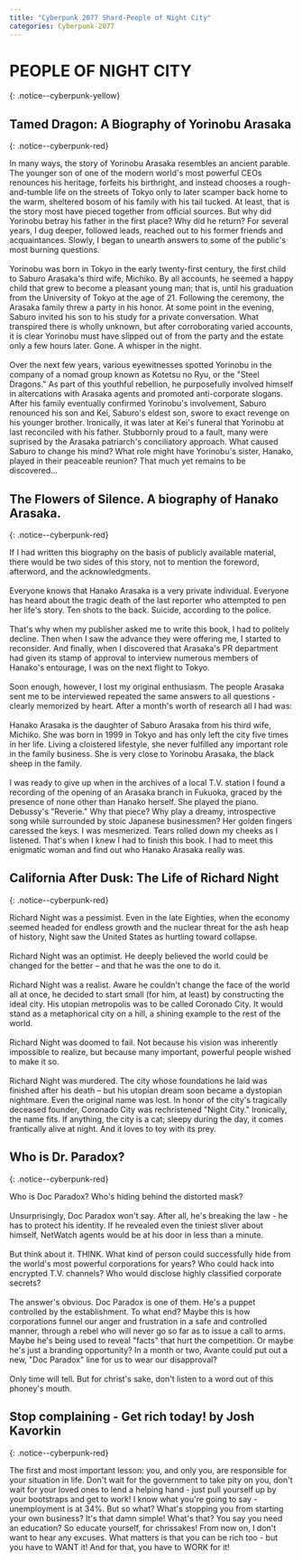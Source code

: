 ```yaml
---
title: "Cyberpunk 2077 Shard-People of Night City"
categories: Cyberpunk-2077
---
```


<h1>PEOPLE OF NIGHT CITY</h1>
{: .notice--cyberpunk-yellow}
  
## Tamed Dragon: A Biography of Yorinobu Arasaka
{: .notice--cyberpunk-red}

<div class="cyberpunk-bg cyberpunk-cyan">
In many ways, the story of Yorinobu Arasaka resembles an ancient parable. The younger son of one of the modern world's most powerful CEOs renounces his heritage, forfeits his birthright, and instead chooses a rough-and-tumble life on the streets of Tokyo only to later scamper back home to the warm, sheltered bosom of his family with his tail tucked. At least, that is the story most have pieced together from official sources. But why did Yorinobu betray his father in the first place? Why did he return? For several years, I dug deeper, followed leads, reached out to his former friends and acquaintances. Slowly, I began to unearth answers to some of the public's most burning questions.
<br><br>
Yorinobu was born in Tokyo in the early twenty-first century, the first child to Saburo Arasaka's third wife, Michiko. By all accounts, he seemed a happy child that grew to become a pleasant young man; that is, until his graduation from the University of Tokyo at the age of 21. Following the ceremony, the Arasaka family threw a party in his honor. At some point in the evening, Saburo invited his son to his study for a private conversation. What transpired there is wholly unknown, but after corroborating varied accounts, it is clear Yorinobu must have slipped out of from the party and the estate only a few hours later. Gone. A whisper in the night.
<br><br>
Over the next few years, various eyewitnesses spotted Yorinobu in the company of a nomad group known as Kotetsu no Ryu, or the "Steel Dragons." As part of this youthful rebellion, he purposefully involved himself in altercations with Arasaka agents and promoted anti-corporate slogans. After his family eventually confirmed Yorinobu's involvement, Saburo renounced his son and Kei, Saburo's eldest son, swore to exact revenge on his younger brother. Ironically, it was later at Kei's funeral that Yorinobu at last reconciled with his father. Stubbornly proud to a fault, many were suprised by the Arasaka patriarch's conciliatory approach. What caused Saburo to change his mind? What role might have Yorinobu's sister, Hanako, played in their peaceable reunion? That much yet remains to be discovered...
</div>

## The Flowers of Silence. A biography of Hanako Arasaka.
{: .notice--cyberpunk-red}

<div class="cyberpunk-bg cyberpunk-cyan">
If I had written this biography on the basis of publicly available material, there would be two sides of this story, not to mention the foreword, afterword, and the acknowledgments.
<br><br>
Everyone knows that Hanako Arasaka is a very private individual. Everyone has heard about the tragic death of the last reporter who attempted to pen her life's story. Ten shots to the back. Suicide, according to the police.
<br><br>
That's why when my publisher asked me to write this book, I had to politely decline. Then when I saw the advance they were offering me, I started to reconsider. And finally, when I discovered that Arasaka's PR department had given its stamp of approval to interview numerous members of Hanako's entourage, I was on the next flight to Tokyo.
<br><br>
Soon enough, however, I lost my original enthusiasm. The people Arasaka sent me to be interviewed repeated the same answers to all questions - clearly memorized by heart. After a month's worth of research all I had was:
<br><br>
Hanako Arasaka is the daughter of Saburo Arasaka from his third wife, Michiko. She was born in 1999 in Tokyo and has only left the city five times in her life. Living a cloistered lifestyle, she never fulfilled any important role in the family business. She is very close to Yorinobu Arasaka, the black sheep in the family.
<br><br>
I was ready to give up when in the archives of a local T.V. station I found a recording of the opening of an Arasaka branch in Fukuoka, graced by the presence of none other than Hanako herself. She played the piano. Debussy's "Reverie." Why that piece? Why play a dreamy, introspective song while surrounded by stoic Japanese businessmen? Her golden fingers caressed the keys. I was mesmerized. Tears rolled down my cheeks as I listened. That's when I knew I had to finish this book. I had to meet this enigmatic woman and find out who Hanako Arasaka really was.
</div>

## California After Dusk: The Life of Richard Night
{: .notice--cyberpunk-red}

<div class="cyberpunk-bg cyberpunk-cyan">
Richard Night was a pessimist. Even in the late Eighties, when the economy seemed headed for endless growth and the nuclear threat for the ash heap of history, Night saw the United States as hurtling toward collapse.
<br><br>
Richard Night was an optimist. He deeply believed the world could be changed for the better – and that he was the one to do it.
<br><br>
Richard Night was a realist. Aware he couldn't change the face of the world all at once, he decided to start small (for him, at least) by constructing the ideal city. His utopian metropolis was to be called Coronado City. It would stand as a metaphorical city on a hill, a shining example to the rest of the world.
<br><br>
Richard Night was doomed to fail. Not because his vision was inherently impossible to realize, but because many important, powerful people wished to make it so.
<br><br>
Richard Night was murdered. The city whose foundations he laid was finished after his death – but his utopian dream soon became a dystopian nightmare. Even the original name was lost. In honor of the city's tragically deceased founder, Coronado City was rechristened "Night City." Ironically, the name fits. If anything, the city is a cat; sleepy during the day, it comes frantically alive at night. And it loves to toy with its prey.
</div>

## Who is Dr. Paradox?
{: .notice--cyberpunk-red}

<div class="cyberpunk-bg cyberpunk-cyan">
Who is Doc Paradox? Who's hiding behind the distorted mask?
<br><br>
Unsurprisingly, Doc Paradox won't say. After all, he's breaking the law - he has to protect his identity. If he revealed even the tiniest sliver about himself, NetWatch agents would be at his door in less than a minute.
<br><br>
But think about it. THINK. What kind of person could successfully hide from the world's most powerful corporations for years? Who could hack into encrypted T.V. channels? Who would disclose highly classified corporate secrets?
<br><br>
The answer's obvious. Doc Paradox is one of them. He's a puppet controlled by the establishment. To what end? Maybe this is how corporations funnel our anger and frustration in a safe and controlled manner, through a rebel who will never go so far as to issue a call to arms. Maybe he's being used to reveal "facts" that hurt the competition. Or maybe he's just a branding opportunity? In a month or two, Avante could put out a new, "Doc Paradox" line for us to wear our disapproval?
<br><br>
Only time will tell. But for christ's sake, don't listen to a word out of this phoney's mouth.
</div>

## Stop complaining - Get rich today! by Josh Kavorkin
{: .notice--cyberpunk-red}

<div class="cyberpunk-bg cyberpunk-cyan">
The first and most important lesson: you, and only you, are responsible for your situation in life. Don't wait for the government to take pity on you, don't wait for your loved ones to lend a helping hand - just pull yourself up by your bootstraps and get to work! I know what you're going to say - unemployment is at 34%. But so what? What's stopping you from starting your own business? It's that damn simple! What's that? You say you need an education? So educate yourself, for chrissakes! From now on, I don't want to hear any excuses. What matters is that you can be rich too - but you have to WANT it! And for that, you have to WORK for it!
</div>
